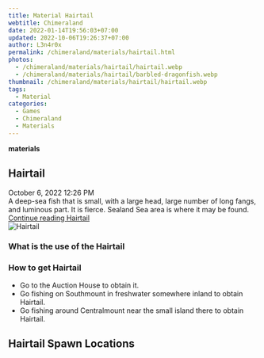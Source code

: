 ```yaml
---
title: Material Hairtail
webtitle: Chimeraland
date: 2022-01-14T19:56:03+07:00
updated: 2022-10-06T19:26:37+07:00
author: L3n4r0x
permalink: /chimeraland/materials/hairtail.html
photos:
  - /chimeraland/materials/hairtail/hairtail.webp
  - /chimeraland/materials/hairtail/barbled-dragonfish.webp
thumbnail: /chimeraland/materials/hairtail/hairtail.webp
tags:
  - Material
categories:
  - Games
  - Chimeraland
  - Materials
---
```


<section id="bootstrap-wrapper">
  <link
    rel="stylesheet"
    href="https://cdn.statically.io/gh/dimaslanjaka/Web-Manajemen/40ac3225/css/bootstrap-4.5-wrapper.css"
  />
  <div
    class="row g-0 border rounded overflow-hidden flex-md-row mb-4 shadow-sm position-relative"
  >
    <div class="col p-4 d-flex flex-column position-static">
      <strong class="d-inline-block mb-2 text-success">materials</strong>
      <h2 class="mb-0">Hairtail</h2>
      <div class="mb-1 text-muted">October 6, 2022 12:26 PM</div>
      <div class="mb-2 border p-1">
        A deep-sea fish that is small, with a large head, large number of long
        fangs, and luminous part. It is fierce. Sealand Sea area is where it may
        be found.
      </div>
      <a
        href="/chimeraland/materials/hairtail.html"
        class="stretched-link d-none"
        >Continue reading Hairtail</a
      >
    </div>
    <div class="col-auto d-none d-lg-block">
      <img src="/chimeraland/materials/hairtail/hairtail.webp" alt="Hairtail" />
    </div>
  </div>
  <div class="row">
    <div class="col-lg-6 col-12 mb-2">
      <div class="card">
        <div class="card-body">
          <h3 class="card-title">What is the use of the Hairtail</h3>
          <div class="card-text"><ul></ul></div>
        </div>
      </div>
    </div>
    <div class="col-lg-6 col-12 mb-2">
      <div class="card">
        <div class="card-body">
          <h3 class="card-title">How to get Hairtail</h3>
          <div class="card-text">
            <ul>
              <li>Go to the Auction House to obtain it.</li>
              <li>
                Go fishing on Southmount in freshwater somewhere inland to
                obtain Hairtail.
              </li>
              <li>
                Go fishing around Centralmount near the small island there to
                obtain Hairtail.
              </li>
            </ul>
          </div>
        </div>
      </div>
    </div>
    <div class="col-12 mb-2">
      <h2>Hairtail Spawn Locations</h2>
      <div></div>
      <div></div>
    </div>
  </div>
</section>
